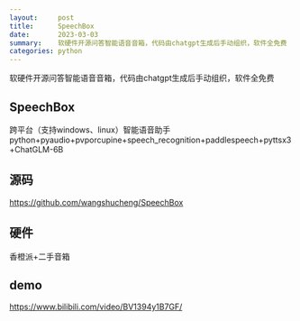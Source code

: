 ```yaml
---
layout:     post
title:      SpeechBox
date:       2023-03-03
summary:    软硬件开源问答智能语音音箱，代码由chatgpt生成后手动组织，软件全免费
categories: python
---
```


软硬件开源问答智能语音音箱，代码由chatgpt生成后手动组织，软件全免费

## SpeechBox
跨平台（支持windows、linux）智能语音助手  
python+pyaudio+pvporcupine+speech_recognition+paddlespeech+pyttsx3+ChatGLM-6B

## 源码
https://github.com/wangshucheng/SpeechBox

## 硬件
香橙派+二手音箱

## demo
https://www.bilibili.com/video/BV1394y1B7GF/

